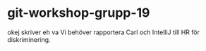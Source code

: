 # git-workshop-grupp-19
okej skriver
eh va
Vi behöver rapportera Carl och IntelliJ till HR för diskriminering.
